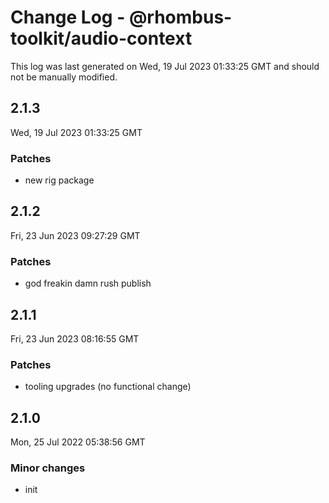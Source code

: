 # Change Log - @rhombus-toolkit/audio-context

This log was last generated on Wed, 19 Jul 2023 01:33:25 GMT and should not be manually modified.

## 2.1.3
Wed, 19 Jul 2023 01:33:25 GMT

### Patches

- new rig package

## 2.1.2
Fri, 23 Jun 2023 09:27:29 GMT

### Patches

- god freakin damn rush publish

## 2.1.1
Fri, 23 Jun 2023 08:16:55 GMT

### Patches

- tooling upgrades (no functional change)

## 2.1.0
Mon, 25 Jul 2022 05:38:56 GMT

### Minor changes

- init

